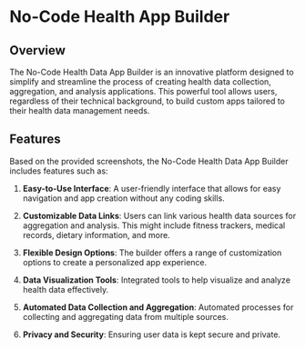 # No-Code Health App Builder

## Overview

The No-Code Health Data App Builder is an innovative platform designed to simplify and streamline the process of creating health data collection, aggregation, and analysis applications. This powerful tool allows users, regardless of their technical background, to build custom apps tailored to their health data management needs.

## Features

Based on the provided screenshots, the No-Code Health Data App Builder includes features such as:

1. **Easy-to-Use Interface**: A user-friendly interface that allows for easy navigation and app creation without any coding skills.

2. **Customizable Data Links**: Users can link various health data sources for aggregation and analysis. This might include fitness trackers, medical records, dietary information, and more.

3. **Flexible Design Options**: The builder offers a range of customization options to create a personalized app experience.

4. **Data Visualization Tools**: Integrated tools to help visualize and analyze health data effectively.

5. **Automated Data Collection and Aggregation**: Automated processes for collecting and aggregating data from multiple sources.

6. **Privacy and Security**: Ensuring user data is kept secure and private.


